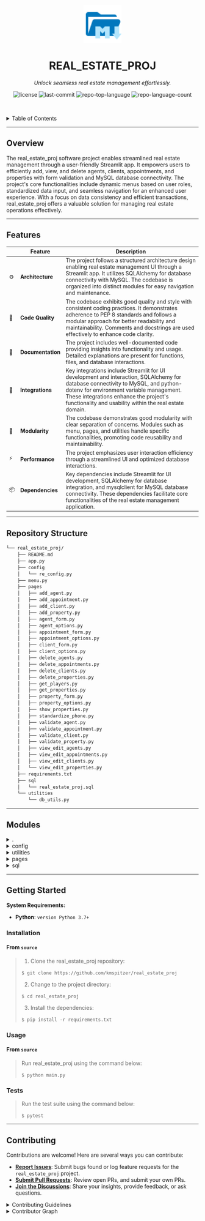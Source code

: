 <p align="center">
  <img src="https://raw.githubusercontent.com/PKief/vscode-material-icon-theme/ec559a9f6bfd399b82bb44393651661b08aaf7ba/icons/folder-markdown-open.svg" width="100" alt="project-logo">
</p>
<p align="center">
    <h1 align="center">REAL_ESTATE_PROJ</h1>
</p>
<p align="center">
    <em>Unlock seamless real estate management effortlessly.</em>
</p>
<p align="center">
	<img src="https://img.shields.io/github/license/kmspitzer/real_estate_proj?style=default&logo=opensourceinitiative&logoColor=white&color=0080ff" alt="license">
	<img src="https://img.shields.io/github/last-commit/kmspitzer/real_estate_proj?style=default&logo=git&logoColor=white&color=0080ff" alt="last-commit">
	<img src="https://img.shields.io/github/languages/top/kmspitzer/real_estate_proj?style=default&color=0080ff" alt="repo-top-language">
	<img src="https://img.shields.io/github/languages/count/kmspitzer/real_estate_proj?style=default&color=0080ff" alt="repo-language-count">
<p>
<p align="center">
	<!-- default option, no dependency badges. -->
</p>

<br><!-- TABLE OF CONTENTS -->
<details>
  <summary>Table of Contents</summary><br>

- [ Overview](#-overview)
- [ Features](#-features)
- [ Repository Structure](#-repository-structure)
- [ Modules](#-modules)
- [ Getting Started](#-getting-started)
  - [ Installation](#-installation)
  - [ Usage](#-usage)

</details>
<hr>

##  Overview

The real_estate_proj software project enables streamlined real estate management through a user-friendly Streamlit app. It empowers users to efficiently add, view, and delete agents, clients, appointments, and properties with form validation and MySQL database connectivity. The project's core functionalities include dynamic menus based on user roles, standardized data input, and seamless navigation for an enhanced user experience. With a focus on data consistency and efficient transactions, real_estate_proj offers a valuable solution for managing real estate operations effectively.

---

##  Features

|    |   Feature         | Description |
|----|-------------------|---------------------------------------------------------------|
| ⚙️  | **Architecture**  | The project follows a structured architecture design enabling real estate management UI through a Streamlit app. It utilizes SQLAlchemy for database connectivity with MySQL. The codebase is organized into distinct modules for easy navigation and maintenance. |
| 🔩 | **Code Quality**  | The codebase exhibits good quality and style with consistent coding practices. It demonstrates adherence to PEP 8 standards and follows a modular approach for better readability and maintainability. Comments and docstrings are used effectively to enhance code clarity. |
| 📄 | **Documentation** | The project includes well-documented code providing insights into functionality and usage. Detailed explanations are present for functions, files, and database interactions. |
| 🔌 | **Integrations**  | Key integrations include Streamlit for UI development and interaction, SQLAlchemy for database connectivity to MySQL, and python-dotenv for environment variable management. These integrations enhance the project's functionality and usability within the real estate domain. |
| 🧩 | **Modularity**    | The codebase demonstrates good modularity with clear separation of concerns. Modules such as menu, pages, and utilities handle specific functionalities, promoting code reusability and maintainability. |
| ⚡️  | **Performance**   | The project emphasizes user interaction efficiency through a streamlined UI and optimized database interactions. |
| 📦 | **Dependencies**  | Key dependencies include Streamlit for UI development, SQLAlchemy for database integration, and mysqlclient for MySQL database connectivity. These dependencies facilitate core functionalities of the real estate management application. |

---

##  Repository Structure

```sh
└── real_estate_proj/
    ├── README.md
    ├── app.py
    ├── config
    │   └── re_config.py
    ├── menu.py
    ├── pages
    │   ├── add_agent.py
    │   ├── add_appointment.py
    │   ├── add_client.py
    │   ├── add_property.py
    │   ├── agent_form.py
    │   ├── agent_options.py
    │   ├── appointment_form.py
    │   ├── appointment_options.py
    │   ├── client_form.py
    │   ├── client_options.py
    │   ├── delete_agents.py
    │   ├── delete_appointments.py
    │   ├── delete_clients.py
    │   ├── delete_properties.py
    │   ├── get_players.py
    │   ├── get_properties.py
    │   ├── property_form.py
    │   ├── property_options.py
    │   ├── show_properties.py
    │   ├── standardize_phone.py
    │   ├── validate_agent.py
    │   ├── validate_appointment.py
    │   ├── validate_client.py
    │   ├── validate_property.py
    │   ├── view_edit_agents.py
    │   ├── view_edit_appointments.py
    │   ├── view_edit_clients.py
    │   └── view_edit_properties.py
    ├── requirements.txt
    ├── sql
    │   └── real_estate_proj.sql
    └── utilities
        └── db_utils.py
```

---

##  Modules

<details closed><summary>.</summary>

| File                                                                                           | Summary                                                                                                                                                                                                                                                                                                                    |
| ---                                                                                            | ---                                                                                                                                                                                                                                                                                                                        |
| [requirements.txt](https://github.com/kmspitzer/real_estate_proj/blob/master/requirements.txt) | Enables real estate management UI through a Streamlit app. Facilitates adding, viewing, and deleting agents, clients, appointments, and properties. Implements form validation and database connectivity using SQLAlchemy and MySQL.                                                                                       |
| [menu.py](https://github.com/kmspitzer/real_estate_proj/blob/master/menu.py)                   | Defines navigation menus based on user roles in a real estate app. Ensures authenticated users access relevant features like managing agents, clients, properties, and appointments. Implements user redirection if not logged in. Encourages seamless user experience while navigating through different functionalities. |
| [app.py](https://github.com/kmspitzer/real_estate_proj/blob/master/app.py)                     | Defines entry point, sets user role, and renders dynamic menu for a real estate system. Allows users to select roles and navigate menu options. Facilitates smooth interaction within the system.                                                                                                                          |

</details>

<details closed><summary>config</summary>

| File                                                                                          | Summary                                                                                                                                        |
| ---                                                                                           | ---                                                                                                                                            |
| [re_config.py](https://github.com/kmspitzer/real_estate_proj/blob/master/config/re_config.py) | States, statuses, property types, and outcomes. Supports data consistency and selection options across the real estate projects UI components. |

</details>

<details closed><summary>utilities</summary>

| File                                                                                           | Summary                                                                                                                                                                                                                                                                                                                                 |
| ---                                                                                            | ---                                                                                                                                                                                                                                                                                                                                     |
| [db_utils.py](https://github.com/kmspitzer/real_estate_proj/blob/master/utilities/db_utils.py) | This `db_utils.py` file in the `real_estate_proj` repository serves as a key utility component for managing interactions with the projects database. It encapsulates functions and methods related to handling database operations efficiently across various parts of the application, ensuring smooth and reliable data transactions. |

</details>

<details closed><summary>pages</summary>

| File                                                                                                                   | Summary                                                                                                                                                                                                                                                                                                  |
| ---                                                                                                                    | ---                                                                                                                                                                                                                                                                                                      |
| [get_players.py](https://github.com/kmspitzer/real_estate_proj/blob/master/pages/get_players.py)                       | Retrieves player data from the database, concatenates first and last names, generates a list of names, and creates a mapping of player IDs to names. Enhances data retrieval functionality in the real estate project for improved user experience.                                                      |
| [add_property.py](https://github.com/kmspitzer/real_estate_proj/blob/master/pages/add_property.py)                     | Enables adding property details through a streamlined form in the real_estate_proj web app. Facilitates input of address, pricing, type, agent, and other property specifics, enhancing user experience and efficiency.                                                                                  |
| [client_form.py](https://github.com/kmspitzer/real_estate_proj/blob/master/pages/client_form.py)                       | Enables user interactions to add or edit client details with validation and database updates. Implements form inputs for client data like name, budget, address, phone, status, agent association, and validation checks. Displays success/error messages based on database operations.                  |
| [show_properties.py](https://github.com/kmspitzer/real_estate_proj/blob/master/pages/show_properties.py)               | Displays properties in client view within the real estate project. Retrieves and showcases property information from the database using Streamlit. Integrated within the menu for authenticated access.                                                                                                  |
| [appointment_options.py](https://github.com/kmspitzer/real_estate_proj/blob/master/pages/appointment_options.py)       | Manages appointment operations through the appointment hub menu. Displays the Appointments title using Streamlit. Accesses functions from the appointment menu and database utilities for seamless navigation and data retrieval in the real estate project's Streamlit app.                             |
| [appointment_form.py](https://github.com/kmspitzer/real_estate_proj/blob/master/pages/appointment_form.py)             | Enables creating or editing appointments by selecting agent, client, property, date, time, and outcome. Validates input, maps names to IDs, stores data in the database, and provides success or error messages.                                                                                         |
| [standardize_phone.py](https://github.com/kmspitzer/real_estate_proj/blob/master/pages/standardize_phone.py)           | Standardizes phone numbers in the real estate project database by applying a uniform format. Parses input digits and formats them into a specified structure. Raises an error for invalid phone number lengths.                                                                                          |
| [get_properties.py](https://github.com/kmspitzer/real_estate_proj/blob/master/pages/get_properties.py)                 | Retrieves and formats property data from the database as foreign keys. Creates concatenated property addresses and a mapping of property IDs to addresses for reference within the real_estate_proj repository architecture.                                                                             |
| [view_edit_properties.py](https://github.com/kmspitzer/real_estate_proj/blob/master/pages/view_edit_properties.py)     | Displays property details for editing, validates input fields, and updates property records in the database. Supports data retrieval and submission with error handling.                                                                                                                                 |
| [agent_options.py](https://github.com/kmspitzer/real_estate_proj/blob/master/pages/agent_options.py)                   | Displays agent hub in the real estate project, allowing users to navigate agent-related actions. Integrates with the menu system and database utilities for seamless functionality.                                                                                                                      |
| [delete_agents.py](https://github.com/kmspitzer/real_estate_proj/blob/master/pages/delete_agents.py)                   | Deletes agents, showcasing and deleting records from the agents table in the database. Displays agent data, prompts for agent ID input, and enables deletion. Alerts on successful deletion and error occurrence.                                                                                        |
| [view_edit_clients.py](https://github.com/kmspitzer/real_estate_proj/blob/master/pages/view_edit_clients.py)           | Enables updating client information in a real estate app. Validates and processes user input to update client details in the database. Handles errors and provides feedback for successful updates.                                                                                                      |
| [view_edit_agents.py](https://github.com/kmspitzer/real_estate_proj/blob/master/pages/view_edit_agents.py)             | Enables viewing and editing agent details. Displays agents information, allows updates, and performs validation before database updates. Ensures accurate data input with standardized phone number format and verification for required fields.                                                         |
| [agent_form.py](https://github.com/kmspitzer/real_estate_proj/blob/master/pages/agent_form.py)                         | Facilitates agent data management through a user-friendly form for adding or editing agent details. Validates form input, standardizes phone numbers, and inserts records into the database. Provides feedback on successful agent additions.                                                            |
| [property_form.py](https://github.com/kmspitzer/real_estate_proj/blob/master/pages/property_form.py)                   | Enables property data entry and modification with user validation. Features interactive form elements for address, pricing, property details, agent association, and market dates. Executes database inserts based on user actions. Provides success and error feedback for property additions or edits. |
| [validate_appointment.py](https://github.com/kmspitzer/real_estate_proj/blob/master/pages/validate_appointment.py)     | Validates appointment data fields ensuring completeness before database insertion.                                                                                                                                                                                                                       |
| [validate_property.py](https://github.com/kmspitzer/real_estate_proj/blob/master/pages/validate_property.py)           | Validates property data fields including address, ZIP, price, type, characteristics, year built, and agent. Ensures correct formatting and required fields, converting values for database compatibility. Any errors return specific messages to prompt corrections.                                     |
| [validate_agent.py](https://github.com/kmspitzer/real_estate_proj/blob/master/pages/validate_agent.py)                 | First name, last name, address, city, state, zip code, and phone number format. Ensures completeness and correctness for each field, returning error messages as needed. Helps maintain data quality within the real estate project application.                                                         |
| [client_options.py](https://github.com/kmspitzer/real_estate_proj/blob/master/pages/client_options.py)                 | Manages client operations by displaying a client hub menu and client title.-Integrates client interactions seamlessly within the real estate project.                                                                                                                                                    |
| [add_appointment.py](https://github.com/kmspitzer/real_estate_proj/blob/master/pages/add_appointment.py)               | Enables adding appointments through a streamlined UI flow. Displays the sidebar navigation and a form to input appointment details. Integrates with database utilities for seamless data handling within the real estate project repository structure.                                                   |
| [add_client.py](https://github.com/kmspitzer/real_estate_proj/blob/master/pages/add_client.py)                         | Manages addition of new client data through sidebar navigation in the real estate app. Displays client form for input fields and leverages database utilities for seamless integration.                                                                                                                  |
| [delete_clients.py](https://github.com/kmspitzer/real_estate_proj/blob/master/pages/delete_clients.py)                 | Displays and handles client deletion in the real estate app. Retrieves client data and prompts user to enter client ID for deletion. Notifies success or failure to delete client from the database.                                                                                                     |
| [validate_client.py](https://github.com/kmspitzer/real_estate_proj/blob/master/pages/validate_client.py)               | Validates client data input for completeness and correctness in the real estate project. Checks for required fields, handles special cases like budget input, and ensures data format consistency for smooth processing within the application architecture.                                             |
| [view_edit_appointments.py](https://github.com/kmspitzer/real_estate_proj/blob/master/pages/view_edit_appointments.py) | Updates and validates existing appointment details in the real estate project, displaying agent, client, and property information dynamically. Enables database record editing upon successful form submission, providing feedback on the update status.                                                 |
| [delete_properties.py](https://github.com/kmspitzer/real_estate_proj/blob/master/pages/delete_properties.py)           | Enables deleting properties in real estate project. Displays property list, allows selecting property ID, and triggers deletion with a success message or error prompt. Interacts with the database for deletion functionality.                                                                          |
| [add_agent.py](https://github.com/kmspitzer/real_estate_proj/blob/master/pages/add_agent.py)                           | Implements an agent creation form with a sidebar navigation in a real estate project app. Displays fields for user input, including name, address, contact details, and start date. Integrated with database utilities and predefined state list for efficient data management.                          |
| [property_options.py](https://github.com/kmspitzer/real_estate_proj/blob/master/pages/property_options.py)             | Manages property operations through a menu interface in the real_estate_proj repository. Presents property information and functionalities via Streamlit.                                                                                                                                                |
| [delete_appointments.py](https://github.com/kmspitzer/real_estate_proj/blob/master/pages/delete_appointments.py)       | Manages deletion of appointments from a database. Presents appointment details for deletion and handles user input. Displays success or error messages. Integrated within the real_estate_proj repos modular architecture for streamlined real estate management.                                        |

</details>

<details closed><summary>sql</summary>

| File                                                                                                       | Summary                                                                                                                                                                                                                                                           |
| ---                                                                                                        | ---                                                                                                                                                                                                                                                               |
| [real_estate_proj.sql](https://github.com/kmspitzer/real_estate_proj/blob/master/sql/real_estate_proj.sql) | Defines MySQL tables for agents, properties, clients, and appointments with attributes and relationships in the real_estate_proj database. Supports structured data storage and efficient querying for real estate management functionalities in the application. |

</details>

---

##  Getting Started

**System Requirements:**

* **Python**: `version Python 3.7+`

###  Installation

<h4>From <code>source</code></h4>

> 1. Clone the real_estate_proj repository:
>
> ```console
> $ git clone https://github.com/kmspitzer/real_estate_proj
> ```
>
> 2. Change to the project directory:
> ```console
> $ cd real_estate_proj
> ```
>
> 3. Install the dependencies:
> ```console
> $ pip install -r requirements.txt
> ```

###  Usage

<h4>From <code>source</code></h4>

> Run real_estate_proj using the command below:
> ```console
> $ python main.py
> ```

###  Tests

> Run the test suite using the command below:
> ```console
> $ pytest
> ```


---

##  Contributing

Contributions are welcome! Here are several ways you can contribute:

- **[Report Issues](https://github.com/kmspitzer/real_estate_proj/issues)**: Submit bugs found or log feature requests for the `real_estate_proj` project.
- **[Submit Pull Requests](https://github.com/kmspitzer/real_estate_proj/blob/main/CONTRIBUTING.md)**: Review open PRs, and submit your own PRs.
- **[Join the Discussions](https://github.com/kmspitzer/real_estate_proj/discussions)**: Share your insights, provide feedback, or ask questions.

<details closed>
<summary>Contributing Guidelines</summary>

1. **Fork the Repository**: Start by forking the project repository to your github account.
2. **Clone Locally**: Clone the forked repository to your local machine using a git client.
   ```sh
   git clone https://github.com/kmspitzer/real_estate_proj
   ```
3. **Create a New Branch**: Always work on a new branch, giving it a descriptive name.
   ```sh
   git checkout -b new-feature-x
   ```
4. **Make Your Changes**: Develop and test your changes locally.
5. **Commit Your Changes**: Commit with a clear message describing your updates.
   ```sh
   git commit -m 'Implemented new feature x.'
   ```
6. **Push to github**: Push the changes to your forked repository.
   ```sh
   git push origin new-feature-x
   ```
7. **Submit a Pull Request**: Create a PR against the original project repository. Clearly describe the changes and their motivations.
8. **Review**: Once your PR is reviewed and approved, it will be merged into the main branch. Congratulations on your contribution!
</details>

<details closed>
<summary>Contributor Graph</summary>
<br>
<p align="center">
   <a href="https://github.com{/kmspitzer/real_estate_proj/}graphs/contributors">
      <img src="https://contrib.rocks/image?repo=kmspitzer/real_estate_proj">
   </a>
</p>
</details>
